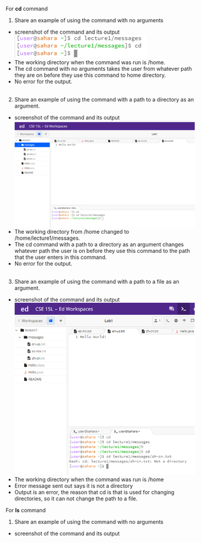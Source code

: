 For __cd__ command
1. Share an example of using the command with no arguments
* screenshot of the command and its output<br />
    ![Image](cd1.png)
* The working directory when the command was run is /home.
* The cd command with no arguments takes the user from whatever path they are on before they use this command to home directory.
* No error for the output.  <br />
  <br />
2. Share an example of using the command with a path to a directory as an argument.
  * screenshot of the command and its output<br />
  ![Image](cd2.png)
  * The working directory from /home changed to /home/lecture1/messages.
  * The cd command with a path to a directory as an argument changes whatever path the user is on before they use this command to the path that the user enters in this command.
  * No error for the output. <br />
    <br />
 
3. Share an example of using the command with a path to a file as an argument.
* screenshot of the command and its output<br />
![Image](cd3.png)
* The working directory when the command was run is /home
* Error message sent out says it is not a directory
* Output is an error, the reason that cd is that is used for changing directories, so it can not change the path to a file.

For __ls__ command
1. Share an example of using the command with no arguments
* screenshot of the command and its output<br />
   
